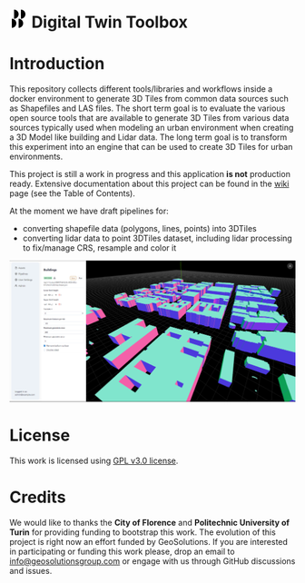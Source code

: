 # <img src="./frontend/public/assets/images/logo.svg" height="32" /> Digital Twin Toolbox

Introduction
============
This repository collects different tools/libraries and workflows inside a docker environment to generate 3D Tiles from common data sources such as Shapefiles and LAS files. 
The short term goal is to evaluate the various open source tools that are available to generate 3D Tiles from various data sources typically used when modeling an urban environment when creating a 3D Model like building and Lidar data. The long term goal is to transform this experiment into an engine that can be used to create 3D Tiles for urban environments.

This project is still a work in progress and this application **is not** production ready. Extensive documentation about this project can be found in the [wiki](https://github.com/geosolutions-it/digital-twin-toolbox/wiki) page (see the Table of Contents).

At the moment we have draft pipelines for:
- converting shapefile data (polygons, lines, points) into 3DTiles
- converting lidar data to point 3DTiles dataset, including lidar processing  to fix/manage CRS, resample and color it

![Application viewer with extruded polygons](img/digital-twin-toolbox.png)

License
============
This work is licensed using [GPL v3.0 license](https://github.com/geosolutions-it/digital-twin-toolbox/blob/main/LICENSE.txt).

Credits
============
We would like to thanks the **City of Florence** and **Politechnic University of Turin** for providing funding to bootstrap this work. The evolution of this project is right now an effort funded by GeoSolutions.
If you are interested in participating or funding this work please, drop an email to info@geosolutionsgroup.com or engage with us through GitHub discussions and issues.

